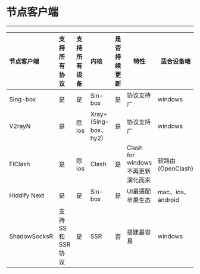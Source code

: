 # 节点客户端

---



| 节点客户端   | 支持所有协议    | 支持所有设备 | 内核                 | 是否持续更新 | 特性                              | 适合设备端        | 全代理 | 官网                          | 下载地址                                         |
| :----------- | :-------------- | :----------- | :------------------- | :----------- | --------------------------------- | ----------------- | ------ | ----------------------------- | ------------------------------------------------ |
| Sing-box     | 是              | 是           | Sin-box              | 是           | 协议支持广                        | windows           | /      | https://sing-box.sagernet.org | https://github.com/SagerNet/sing-box/releases    |
| V2rayN       | 是              | 除ios        | Xray+(Sing-box、hy2) | 是           | 协议支持广                        | windows           | 是     | https://v2rayn.org/           | https://github.com/2dust/v2rayn/releases         |
| FlClash      | 是              | 除ios        | Clash                | 是           | Clash for windows不再更新演化而来 | 软路由(OpenClash) | /      | 无                            | https://github.com/chen08209/FlClash/releases    |
| Hiddify Next | 是              | 是           | Sin-box              | 是           | UI最适配苹果生态                  | mac、ios、android | /      | https://hiddify.com/          | https://github.com/hiddify/hiddify-app/releases  |
| ShadowSocksR | 支持SS和SSR协议 | 是           | SSR                  | 否           | 搭建最容易                        | windows           | 是     | 无                            | https://rixiacloud.github.io/blog/downloads.html |





